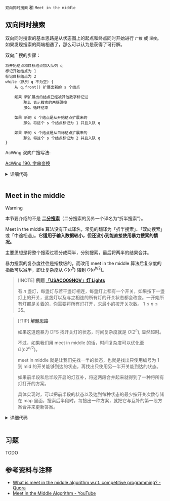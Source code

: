 `双向同时搜索` 和 `Meet in the middle`

## 双向同时搜索

双向同时搜索的基本思路是从状态图上的起点和终点同时开始进行 `广搜` 或 `深搜`。如果发现搜索的两端相遇了，那么可以认为是获得了可行解。

双向广搜的步骤：

```text
将开始结点和目标结点加入队列 q
标记开始结点为 1
标记目标结点为 2
while (队列 q 不为空) {
    从 q.front() 扩展出新的 s 个结点
  
    如果 新扩展出的结点已经被其他数字标记过
        那么 表示搜索的两端碰撞
        那么 循环结束
  
    如果 新的 s 个结点是从开始结点扩展来的
        那么 将这个 s 个结点标记为 1 并且入队 q 
    
    如果 新的 s 个结点是从目标结点扩展来的
        那么 将这个 s 个结点标记为 2 并且入队 q
}
```

AcWing 双向广搜写法:

[AcWing 190. 字串变换](https://www.acwing.com/problem/content/192/)

<details>
<summary>详细代码</summary>
<!-- tabs:start -->

##### **C++**

```cpp
int n;
string a[N], b[N];

int extend(queue<string>& q, unordered_map<string, int>& da, unordered_map<string, int>& db, string a[], string b[]) {
    for (int k = 0, sk = q.size(); k < sk; k ++ ) {
        string t = q.front();
        q.pop();

        for (int i = 0; i < t.size(); i ++ )
            for (int j = 0; j < n; j ++ )
                if (t.substr(i, a[j].size()) == a[j]) {
                    string state = t.substr(0, i) + b[j] + t.substr(i + a[j].size());
                    if (da.count(state)) continue;
                    if (db.count(state)) return da[t] + 1 + db[state];
                    da[state] = da[t] + 1;
                    q.push(state);
                }
    }

    return 11;
}

int bfs(string A, string B) {
    queue<string> qa, qb;
    unordered_map<string, int> da, db;
    qa.push(A), da[A] = 0;
    qb.push(B), db[B] = 0;

    while (qa.size() && qb.size()) {
        int t;
        if (qa.size() <= qb.size()) t = extend(qa, da, db, a, b);
        else t= extend(qb, db, da, b, a);

        if (t <= 10) return t;
    }

    return 11;
}

int main() {
    string A, B;
    cin >> A >> B;
    while (cin >> a[n] >> b[n]) n ++ ;

    int step = bfs(A, B);
    if (step > 10) puts("NO ANSWER!");
    else printf("%d\n", step);

    return 0;
}
```

##### **Python**

```python
```

<!-- tabs:end -->
</details>

<br>

## Meet in the middle

> [!WARNING]
> 
> 本节要介绍的不是 [**二分搜索**](../basic/binary.md)（二分搜索的另外一个译名为“折半搜索”）。

Meet in the middle 算法没有正式译名，常见的翻译为「折半搜索」、「双向搜索」或「中途相遇」。**它适用于输入数据较小，但还没小到能直接使用暴力搜索的情况。**

主要思想是将整个搜索过程分成两半，分别搜索，最后将两半的结果合并。

暴力搜索的复杂度往往是指数级的，而改用 meet in the middle 算法后复杂度的指数可以减半，即让复杂度从 $O(a^b)$ 降到 $O(a^{b/2})$。

> [!NOTE] **例题 [「USACO09NOV」灯 Lights](https://www.luogu.com.cn/problem/P2962)**
> 
> 有 $n$ 盏灯，每盏灯与若干盏灯相连，每盏灯上都有一个开关，如果按下一盏灯上的开关，这盏灯以及与之相连的所有灯的开关状态都会改变。一开始所有灯都是关着的，你需要将所有灯打开，求最小的按开关次数。
> $1\le n\le 35$。

> [!TIP] **解题思路**
> 
> 如果这道题暴力 DFS 找开关灯的状态，时间复杂度就是 $O(2^{n})$, 显然超时。
> 
> 不过，如果我们用 meet in middle 的话，时间复杂度可以优化至 $O(n2^{n/2})$。
> 
> meet in middle 就是让我们先找一半的状态，也就是找出只使用编号为 $1$ 到 $\mathrm{mid}$ 的开关能够到达的状态，再找出只使用另一半开关能到达的状态。
> 
> 如果前半段和后半段开启的灯互补，将这两段合并起来就得到了一种将所有灯打开的方案。
> 
> 具体实现时，可以把前半段的状态以及达到每种状态的最少按开关次数存储在 map 里面，搜索后半段时，每搜出一种方案，就把它与互补的第一段方案合并来更新答案。

<details>
<summary>详细代码</summary>
<!-- tabs:start -->

##### **C++**

```cpp
```

##### **Python**

```python
```

<!-- tabs:end -->
</details>

<br>

## 习题

TODO

## 参考资料与注释

- [What is meet in the middle algorithm w.r.t. competitive programming? - Quora](https://www.quora.com/What-is-meet-in-the-middle-algorithm-w-r-t-competitive-programming)
- [Meet in the Middle Algorithm - YouTube](https://www.youtube.com/watch?v=57SUNQL4JFA)
